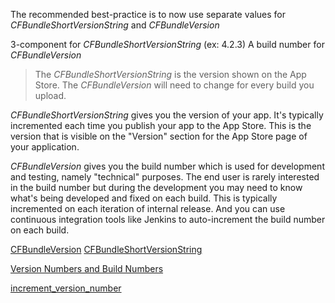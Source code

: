 The recommended best-practice is to now use separate values for _CFBundleShortVersionString_ and _CFBundleVersion_

3-component for _CFBundleShortVersionString_ (ex: 4.2.3)
A build number for _CFBundleVersion_

> The _CFBundleShortVersionString_ is the version shown on the App Store. The _CFBundleVersion_ will need to change for every build you upload.

_CFBundleShortVersionString_ gives you the version of your app.
It's typically incremented each time you publish your app to the App Store.
This is the version that is visible on the "Version" section for the App Store page of your application.

_CFBundleVersion_ gives you the build number which is used for development and testing, namely "technical" purposes. The end user is rarely interested in the build number but during the development you may need to know what's being developed and fixed on each build. This is typically incremented on each iteration of internal release. And you can use continuous integration tools like Jenkins to auto-increment the build number on each build.

[CFBundleVersion](https://developer.apple.com/documentation/bundleresources/information_property_list/cfbundleversion)
[CFBundleShortVersionString](https://developer.apple.com/documentation/bundleresources/information_property_list/cfbundleshortversionstring)

[Version Numbers and Build Numbers](https://developer.apple.com/library/archive/technotes/tn2420/_index.html)


[increment_version_number](https://docs.fastlane.tools/actions/increment_version_number/)